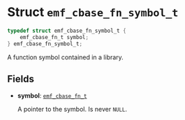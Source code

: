 # Struct `emf_cbase_fn_symbol_t`

```c
typedef struct emf_cbase_fn_symbol_t {
    emf_cbase_fn_t symbol;
} emf_cbase_fn_symbol_t;
```

A function symbol contained in a library.

## Fields

- **symbol**: [`emf_cbase_fn_t`](./type.emf_cbase_fn_t.md)

    A pointer to the symbol.
    Is never `NULL`.
